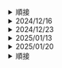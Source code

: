 
<details> <summary>順接</summary>  <ul>

<table style="font-size: 14px; vertical-align: top; text-align: left;">
  <tr>
    <td ><strong> 文法</strong></td>
    <td ><strong> 接続</strong></td>
    <td ><strong> 意味</strong></td>
    <td ><strong> 例文 </strong></td>
    <td ><strong> 備考（そのほか） </strong></td>
  </tr>

  <tr><td colspan="5"><strong>2024/12/02</strong></td></tr>
  <tr>
    <td > ～ようによっては<br>～ようでは </strong></td>
    <td > 接続</td>
    <td > 要看怎么… ／　取决于…（的方式）　／　根据…（的方式）</td>
    <td >●この状況も、見方ようによってはチャンスになる。</td>
    <td >
      ●よいお年をお迎えください。
      </td>
  </tr>

  <tr><td colspan="5"><strong>2024/12/09</strong></td></tr>
  <tr>
    <td > ～をものともせずに </strong></td>
    <td > 接続</td>
    <td >
      克服困难…　／　不顾…　／　不当回事
    </td>
    <td >●疲れをものともせずに、休日も出社しました。</td>
    <td >
      ●液体　落とす／入れる　ー＞　耳の中に薬を落とす／耳の中に薬を入れる<br>
      ●体重が増えない　減る
      </td>
  </tr>
</table>

</ul>  </details>




<!-- ############### 2024/12/16 ############### -->
<details> <summary>2024/12/16</summary>  <ul>
  
  <li> <strong>～に即して</strong>
    <ul>
      <li>意味：～に合わせて　／　按照…　／　依据…／　根据…　／　以…为基准</li>
      <li>例文：実状に即して考えよう</li> 
    </ul>
  </li>
  
  <li> <strong>その他</strong>
    <ul>
      <li>「あっという間に」は、「瞬く間に」や「一瞬で」という意味で、時間が非常に早く過ぎることを表現する言葉です。
            例えば、「あっという間に時間が過ぎた」「あっという間に時間になりました」というように使います。　</li>
      <li>「橋渡し」とは、物事や人々の間に立って、両者をつなげる役割を果たすことを指します。　</li>
    </ul>
  </li>
</ul>  </details>

<!-- ############### 2024/12/23 ############### -->
<details> <summary>2024/12/23</summary>  <ul>
  
  <li> <strong>～如何では</strong>
    <ul>
      <li>意味：取决于…　／　根据…　／　～によって　／　～次第では　</li>
      <li>　　　前件の条件によって結果が変わることを表します。　</li>
      <li>例文：自分の行動いかんでは人生はそんな悪くない。</li> 
      <li>例文：天候如何では、スポーツ大会を中止するかどうかを決めます。</li> 
    </ul>
  </li>
  
  <li> <strong>その他</strong>
    <ul>
      <li>いかんにかかわらず　／　如何を問わず
          ⇒～に関係がなく
      　　　例文：私は遅刻してしまったが、理由の如何を問わずに謝罪しました。</li>
    </ul>
  </li>
</ul>  </details>

<!-- ############### 2025/01/13 ############### -->
<details> <summary>2025/01/13</summary>  <ul>
  
  <li> <strong>～をよそに</strong>
    <ul>
      <li>意味：不願...；不管...　</li>
      <li>　　　A名詞　＋　およそに　＋　B　</li>
      <li>　　　通常ならAが自分と関係あることで気にしたりするが、今回はAとは関係なくB／AをきにしないでB／Aを無視してB　</li>
      <li>例文：親の心配をよそに息子は勉強せずに遊んでばかりいる。</li> 
      <li>例文：先輩のアドバイスをよそに、自分の考えでその仕事をやりました</li> 
    </ul>
  </li>
  
  <li> <strong>その他</strong>
    <ul>
      <li>雪（音調↑）さん　／　雪（音調↓）が降っている。</li>
    </ul>
  </li>
</ul>  </details>

<!-- ############### 2025/01/20 ############### -->
<details> <summary>2025/01/20</summary>  <ul>
  
  <li> <strong>～憚らない</strong>
    <ul>
      <li>意味：“毫不犹豫”或“毫无顾忌”　</li>
      <li>　　　文法ではなくて、動詞です。　</li>
      <li>　　　周囲を気にしたり遠慮したりすることがないさま　</li>
      <li>例文：彼は他人の目を憚らないで、自分の意見をはっきりと言う。</li> 
      <li>例文：彼女は失敗を憚らないで、新しい挑戦を続けている。</li> 
    </ul>
  </li>
</ul>  </details>



<details> <summary>順接</summary>  <ul>

<table style="font-size: 14px; vertical-align: top; text-align: left;">
  <tr>
    <td ><strong> 文法</strong></td>
    <td ><strong> 接続</strong></td>
    <td ><strong> 意味</strong></td>
    <td ><strong> 例文 </strong></td>
    <td ><strong> 備考（そのほか） </strong></td>
  </tr>

  <tr><td colspan="5"><strong>2025/02/03</strong></td></tr>
  <tr>
    <td > ～ゆえに </strong></td>
    <td > 接続</strong></td>
    <td > 〜のために</td>
    <td >●貧しさゆえに一生懸命働いた</td>
    <td >
      ●市場「いちば」⇒具体的な場所がある<br>
      ●市場「しじょう」＝概念的に
      </td>
  </tr>

  <tr><td colspan="5"><strong>2025/02/10</strong></td></tr>
  <tr>
    <td > ～とあって </strong></td>
    <td > 接続</strong></td>
    <td >
      ～という状況にあって / ～という状況なので/ ～ので
    </td>
    <td >●世界的な人気歌手のコンサートとあって、チケットが販売が3分で売り切れました。</td>
    <td >
      ●滑舌「かつぜつ」が悪い⇒はっきりしゃべれない<br>
      ●ペラペラしゃべる⇒流暢的に喋れる
      </td>
  </tr>
</table>

</ul>  </details>
